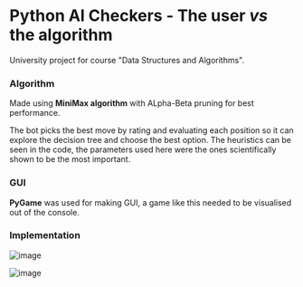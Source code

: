 # Python AI Checkers - The user _vs_ the algorithm
University project for course "Data Structures and Algorithms". 

### Algorithm
Made using **MiniMax algorithm** with ALpha-Beta pruning for best performance. 

The bot picks the best move by rating and evaluating each position so it can explore the decision tree and choose the best option. The heuristics can be seen in the code, the parameters used here were the ones scientifically shown to be the most important.

### GUI
**PyGame** was used for making GUI, a game like this needed to be visualised out of the console.



### Implementation
![image](https://github.com/user-attachments/assets/be8ae32a-c2a4-4f74-93fb-ea0dfe79ff10)

![image](https://github.com/user-attachments/assets/fcd06035-c863-455b-ab79-d409495b4830)
